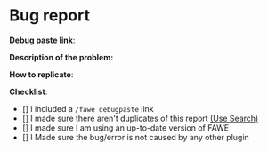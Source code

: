 # Bug report
<!--- Follow this template if reporting an issue. -->
<!--- Remove this template if making a suggestion or asking a question. -->
<!--- Please comment or react to an existing ticket if it exists -->
**Debug paste link**:
<!--- Enter /fawe debugpaste in game or in your console and copy the output here -->

**Description of the problem:**
<!--- Include relevant info like errors or a picture of the problem -->

**How to replicate**:
<!--- If you can reproduce the issue please tell us as detailed as possible step by step how to do that -->

**Checklist**:
<!--- Make sure you've completed the following steps (put an "X" between of brackets): -->
- [] I included a `/fawe debugpaste` link
- [] I made sure there aren't duplicates of this report [(Use Search)](https://github.com/boy0001/Worldedit/issues?utf8=✓&q=is%3Aissue)
- [] I made sure I am using an up-to-date version of FAWE
- [] I Made sure the bug/error is not caused by any other plugin
